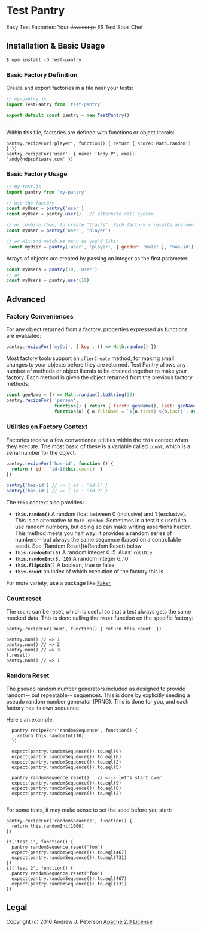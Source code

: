 # Test Pantry
Easy Test Factories: Your <del>Javascript</del> ES Test Sous Chef 

## Installation & Basic Usage

`$ npm install -D test-pantry`

### Basic Factory Definition

Create and export factories in a file near your tests:
 
```javascript
// my-pantry.js
import TestPantry from `test-pantry`

export default const pantry = new TestPantry()
...
```

Within this file, factories are defined with functions or object literals:

```
pantry.recipeFor('player', function() { return { score: Math.random() } })
pantry.recipeFor('user', { name: 'Andy P', email: 'andy@ndpsoftware.com' })
```

### Basic Factory Usage

```javascript
// my-test.js
import pantry from 'my-pantry'

// use the factory
const myUser = pantry('user')
const myUser = pantry.user()   // alternate call syntax

// or combine them, to create "traits". Each factory's results are merged:
const myUser = pantry('user', 'player')

// or Mix-and-match as many as you'd like:
 const myUser = pantry('user', 'player', { gender: 'male' }, 'has-id')
```
Arrays of objects are created by passing an integer as the first parameter:
```javascript
const myUsers = pantry(10, 'user')
// or
const myUsers = pantry.user(10)
```

## Advanced

### Factory Conveniences

For any object returned from a factory, properties expressed as functions are evaluated:

```javascript
pantry.recipeFor('myObj', { key : () => Math.random() })
```

Most factory tools support an `afterCreate` method, for making small changes to your objects
before they are returned. Test Pantry allows any number of methods or object literals to be 
chained together to make your factory. Each method is given the object returned from 
the previous factory methods:

```javascript
const genName = () => Math.random().toString(32)
pantry.recipeFor( 'person',
                  function() { return { first: genName(), last: genName() } },
                  function(o) { o.fullName = `${o.first} ${o.last}`; return o })
```                 

### Utilities on Factory Context

Factories receive a few convenience utilities within the `this` context when they execute.
The most basic of these is a variable called `count`, which is a serial number 
for the object.

```javascript
pantry.recipeFor('has-id', function () {
  return { id : `id-${this.count}` }
})

pantry('has-id') // => { id : 'id-1' }
pantry('has-id') // => { id : 'id-2' }
```

The `this` context also provides:

  * **`this.random()`** A random float between 0 (inclusive) and 1 (exclusive). This is an alternative to `Math.random`. Sometimes in a test it's useful to use random numbers, but doing so can make writing assertions harder. This method meets you half way: it provides a random series of numbers-- but always the same sequence (based on a controllable seed). See [Random Reset](#Random Reset) below
  * **`this.randomInt(6)`** A random integer 0..5. Alias: `rollDie`.
  * **`this.randomInt(6, 10)`** A random integer 6..10
  * **`this.flipCoin()`** A boolean, true or false
  * **`this.count`** an index of which execution of the factory this is
  
For more variety, use a package like [Faker](https://www.npmjs.com/package/faker)

### Count reset

The `count` can be reset, which is useful so that a test always gets the 
 same mocked data. This is done calling the `reset` function on the specific factory:

```
pantry.recipeFor('num', function() { return this.count  })

pantry.num() // => 1
pantry.num() // => 2
pantry.num() // => 3
f.reset()
pantry.num() // => 1
```

### Random Reset

The pseudo random number generators included as designed to provide random--
but repeatable-- sequences. This is done by explicitly seeding a pseudo random number
generator (PRNG). This is done for you, and each factory has its own sequence.

Here's an example:

```
  pantry.recipeFor('randomSequence', function() {
    return this.randomInt(10)
  })

  expect(pantry.randomSequence()).to.eql(9)
  expect(pantry.randomSequence()).to.eql(6)
  expect(pantry.randomSequence()).to.eql(2)
  expect(pantry.randomSequence()).to.eql(5)

  pantry.randomSequence.reset()   // <--- let's start over
  expect(pantry.randomSequence()).to.eql(9)
  expect(pantry.randomSequence()).to.eql(6)
  expect(pantry.randomSequence()).to.eql(2)
  ...
```

For some tests, it may make sense to set the seed before you start:

```
pantry.recipeFor('randomSequence', function() {
  return this.randomInt(1000)
})

it('test 1', function() {
  pantry.randomSequence.reset('foo')
  expect(pantry.randomSequence()).to.eql(467)
  expect(pantry.randomSequence()).to.eql(731)
})
it('test 2', function() {
  pantry.randomSequence.reset('foo')
  expect(pantry.randomSequence()).to.eql(467)
  expect(pantry.randomSequence()).to.eql(731)
})
```

## Legal

Copyright (c) 2016 Andrew J. Peterson
[Apache 2.0 License](https://github.com/ndp/test-pantry/raw/master/LICENSE)
